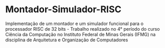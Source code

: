 # Montador-Simulador-RISC
Implementação de um montador e um simulador funcional para o processador RISC de 32 bits - Trabalho realizado no 4° período do curso Ciência da Computação no Instituto Federal de Minas Gerais (IFMG) na disciplina de Arquitetura e Organização de Computadores
